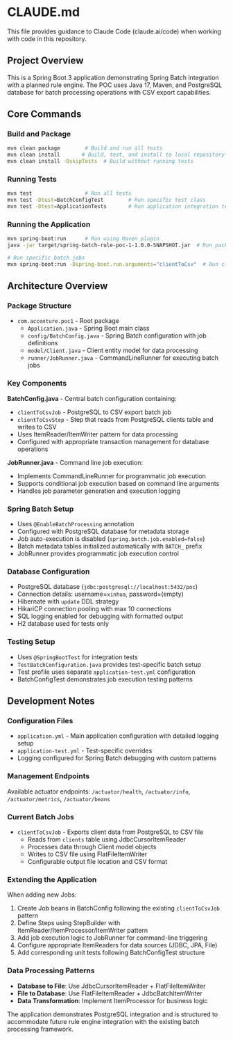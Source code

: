 # CLAUDE.md

This file provides guidance to Claude Code (claude.ai/code) when working with code in this repository.

## Project Overview

This is a Spring Boot 3 application demonstrating Spring Batch integration with a planned rule engine. The POC uses Java 17, Maven, and PostgreSQL database for batch processing operations with CSV export capabilities.

## Core Commands

### Build and Package
```bash
mvn clean package        # Build and run all tests
mvn clean install       # Build, test, and install to local repository
mvn clean install -DskipTests  # Build without running tests
```

### Running Tests
```bash
mvn test                 # Run all tests
mvn test -Dtest=BatchConfigTest        # Run specific test class
mvn test -Dtest=ApplicationTests       # Run application integration tests
```

### Running the Application
```bash
mvn spring-boot:run      # Run using Maven plugin
java -jar target/spring-batch-rule-poc-1-1.0.0-SNAPSHOT.jar  # Run packaged JAR

# Run specific batch jobs
mvn spring-boot:run -Dspring-boot.run.arguments="clientToCsv"  # Run client-to-CSV job
```

## Architecture Overview

### Package Structure
- `com.accenture.poc1` - Root package
  - `Application.java` - Spring Boot main class
  - `config/BatchConfig.java` - Spring Batch configuration with job definitions
  - `model/Client.java` - Client entity model for data processing
  - `runner/JobRunner.java` - CommandLineRunner for executing batch jobs

### Key Components

**BatchConfig.java** - Central batch configuration containing:
- `clientToCsvJob` - PostgreSQL to CSV export batch job
- `clientToCsvStep` - Step that reads from PostgreSQL clients table and writes to CSV
- Uses ItemReader/ItemWriter pattern for data processing
- Configured with appropriate transaction management for database operations

**JobRunner.java** - Command line job execution:
- Implements CommandLineRunner for programmatic job execution
- Supports conditional job execution based on command line arguments
- Handles job parameter generation and execution logging

### Spring Batch Setup
- Uses `@EnableBatchProcessing` annotation
- Configured with PostgreSQL database for metadata storage
- Job auto-execution is disabled (`spring.batch.job.enabled=false`)
- Batch metadata tables initialized automatically with `BATCH_` prefix
- JobRunner provides programmatic job execution control

### Database Configuration
- PostgreSQL database (`jdbc:postgresql://localhost:5432/poc`)
- Connection details: username=`xinhua`, password=(empty)
- Hibernate with `update` DDL strategy
- HikariCP connection pooling with max 10 connections
- SQL logging enabled for debugging with formatted output
- H2 database used for tests only

### Testing Setup
- Uses `@SpringBootTest` for integration tests
- `TestBatchConfiguration.java` provides test-specific batch setup
- Test profile uses separate `application-test.yml` configuration
- BatchConfigTest demonstrates job execution testing patterns

## Development Notes

### Configuration Files
- `application.yml` - Main application configuration with detailed logging setup
- `application-test.yml` - Test-specific overrides
- Logging configured for Spring Batch debugging with custom patterns

### Management Endpoints
Available actuator endpoints: `/actuator/health`, `/actuator/info`, `/actuator/metrics`, `/actuator/beans`

### Current Batch Jobs
- `clientToCsvJob` - Exports client data from PostgreSQL to CSV file
  - Reads from `clients` table using JdbcCursorItemReader
  - Processes data through Client model objects
  - Writes to CSV file using FlatFileItemWriter
  - Configurable output file location and CSV format

### Extending the Application
When adding new Jobs:
1. Create Job beans in BatchConfig following the existing `clientToCsvJob` pattern
2. Define Steps using StepBuilder with ItemReader/ItemProcessor/ItemWriter pattern
3. Add job execution logic to JobRunner for command-line triggering
4. Configure appropriate ItemReaders for data sources (JDBC, JPA, File)
5. Add corresponding unit tests following BatchConfigTest structure

### Data Processing Patterns
- **Database to File**: Use JdbcCursorItemReader + FlatFileItemWriter
- **File to Database**: Use FlatFileItemReader + JdbcBatchItemWriter
- **Data Transformation**: Implement ItemProcessor for business logic

The application demonstrates PostgreSQL integration and is structured to accommodate future rule engine integration with the existing batch processing framework.
